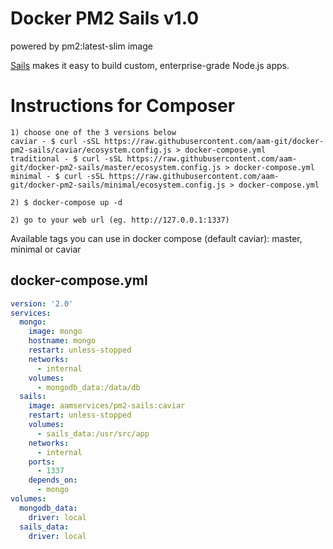 Docker PM2 Sails v1.0
========
powered by pm2:latest-slim image

[Sails][1] makes it easy to build custom, enterprise-grade Node.js apps.


Instructions for Composer
========

```
1) choose one of the 3 versions below
caviar - $ curl -sSL https://raw.githubusercontent.com/aam-git/docker-pm2-sails/caviar/ecosystem.config.js > docker-compose.yml
traditional - $ curl -sSL https://raw.githubusercontent.com/aam-git/docker-pm2-sails/master/ecosystem.config.js > docker-compose.yml
minimal - $ curl -sSL https://raw.githubusercontent.com/aam-git/docker-pm2-sails/minimal/ecosystem.config.js > docker-compose.yml

2) $ docker-compose up -d

2) go to your web url (eg. http://127.0.0.1:1337)
```


Available tags you can use in docker compose (default caviar): master, minimal or caviar

## docker-compose.yml

```yaml
version: '2.0'
services:
  mongo:
    image: mongo
    hostname: mongo
    restart: unless-stopped
    networks:
      - internal
    volumes:
      - mongodb_data:/data/db
  sails:
    image: aamservices/pm2-sails:caviar
    restart: unless-stopped
    volumes:
      - sails_data:/usr/src/app
    networks:
      - internal
    ports:
      - 1337
    depends_on:
      - mongo
volumes:
  mongodb_data:
    driver: local
  sails_data:
    driver: local
```


[1]: https://sailsjs.com
